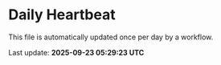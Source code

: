 # Daily Heartbeat
This file is automatically updated once per day by a workflow.

Last update: **2025-09-23 05:29:23 UTC**
